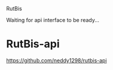RutBis

Waiting for api interface to be ready...

# RutBis-api
https://github.com/neddy1298/rutbis-api